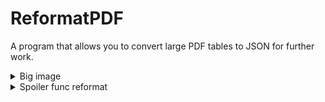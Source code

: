 # ReformatPDF
A program that allows you to convert large PDF tables to JSON for further work.

<details>
<summary>Big image</summary>
  
<p align="center">
  <img src="https://user-images.githubusercontent.com/64792903/111344904-d95a0c00-868d-11eb-9fb3-23fd1d92d8dc.png">
</p>
</details>

<details>
  <summary>Spoiler func reformat</summary>
  
```text
def reformat(self) -> dict:
        
  В зависимости от полученного списка словарей форматирует данные по нужному шаблону.

  [{'top': 241.32117, 'left': 114.458305, 'width': 148.84747314453125, 'height': 23.783233642578125,
   'text': 'Шулаева Евгения Юрьевна\r(Бакалавриат)'},
  {'top': 241.32117, 'left': 263.3058, 'width': 58.32025146484375, 'height': 23.783233642578125, 'text': ''},
  {'top': 241.32117, 'left': 321.62604, 'width': 53.400787353515625, 'height': 23.783233642578125, 'text': ''},
  {'top': 241.32117, 'left': 375.02682, 'width': 95.03976440429688, 'height': 23.783233642578125, 'text': 'Копия'},
  {'top': 241.32117, 'left': 470.0666, 'width': 94.81597900390625, 'height': 23.783233642578125, 'text': 'V'},
  {'top': 0.0, 'left': 0.0, 'width': 0.0, 'height': 0.0, 'text': ''}]
  Вернет : 
  {'name': 'Шулаева Евгения Юрьевна', 'form_of_education': 'Бакалавриат', 'document_type': 'Копия', 'consent': True}


  [{'top': 264.92746, 'left': 64.614006, 'width': 49.84033966064453, 'height': 12.490386962890625, 'text': '48.03.01'},
  {'top': 264.92746, 'left': 114.454346, 'width': 148.8521728515625, 'height': 12.490386962890625, 'text': 'Теология'},
  {'top': 264.92746, 'left': 263.30652, 'width': 58.32073974609375, 'height': 12.490386962890625, 'text': '9'},
  {'top': 264.92746, 'left': 321.62726, 'width': 53.399078369140625, 'height': 12.490386962890625, 'text': '32'},
  {'top': 264.92746, 'left': 375.02634, 'width': 95.03768920898438, 'height': 12.490386962890625, 'text': ''},
  {'top': 264.92746, 'left': 470.06403, 'width': 94.8138427734375, 'height': 12.490386962890625, 'text': '9'}]
  Вернет:
  {'code': '48.03.01', 'name': 'Теология', 'number_of_seats': '9', 'applications': '32', 'consent': '9'}


```

